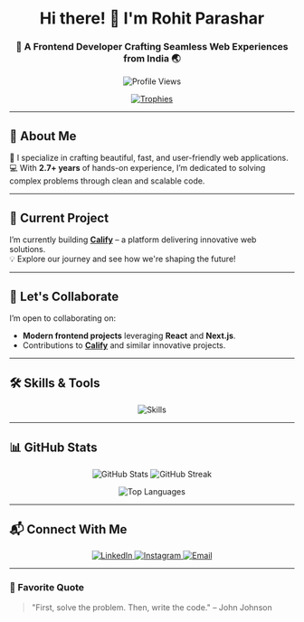 <h1 align="center">Hi there! 👋 I'm Rohit Parashar</h1>
<h3 align="center">🚀 A Frontend Developer Crafting Seamless Web Experiences from India 🌏</h3>

<p align="center">
  <img src="https://komarev.com/ghpvc/?username=rohitparashar123&label=Profile%20views&color=ff69b4&style=for-the-badge" alt="Profile Views" />
</p>

<p align="center">
  <a href="https://github.com/ryo-ma/github-profile-trophy">
    <img src="https://github-profile-trophy.vercel.app/?username=rohitparashar123&theme=onedark&no-frame=true&row=1&column=6" alt="Trophies" />
  </a>
</p>

---

## 🚀 About Me
🎨 I specialize in crafting beautiful, fast, and user-friendly web applications.  
💻 With **2.7+ years** of hands-on experience, I’m dedicated to solving complex problems through clean and scalable code.  

---

## 🔭 Current Project
I’m currently building **[Calify](https://calify.in/)** – a platform delivering innovative web solutions.  
💡 Explore our journey and see how we're shaping the future!

---

## 🤝 Let's Collaborate
I’m open to collaborating on:
- **Modern frontend projects** leveraging **React** and **Next.js**.
- Contributions to **[Calify](https://calify.in/)** and similar innovative projects.

---

## 🛠️ Skills & Tools
<p align="center">
  <img src="https://skillicons.dev/icons?i=react,nextjs,js,ts,redux,graphql,tailwind,firebase,git,html,css" alt="Skills" />
</p>

---

## 📊 GitHub Stats
<div align="center">
  <img src="https://github-readme-stats.vercel.app/api?username=rohitparashar123&show_icons=true&theme=tokyonight&hide_title=true&hide_border=true" alt="GitHub Stats" />
  <img src="https://github-readme-streak-stats.herokuapp.com/?user=rohitparashar123&theme=tokyonight&hide_border=true" alt="GitHub Streak" />
</div>

<p align="center">
  <img src="https://github-readme-stats.vercel.app/api/top-langs/?username=rohitparashar123&layout=compact&theme=tokyonight&hide_border=true" alt="Top Languages" />
</p>

---

## 📬 Connect With Me
<p align="center">
  <a href="https://www.linkedin.com/in/rohit-parashar-3303981bb/" target="_blank">
    <img src="https://img.shields.io/badge/LinkedIn-%230A66C2.svg?style=for-the-badge&logo=linkedin&logoColor=white" alt="LinkedIn" />
  </a>
  <a href="https://www.instagram.com/rohitparashar___/" target="_blank">
    <img src="https://img.shields.io/badge/Instagram-%23E4405F.svg?style=for-the-badge&logo=instagram&logoColor=white" alt="Instagram" />
  </a>
  <a href="mailto:rohitparasharsofficial@gmail.com">
    <img src="https://img.shields.io/badge/Email-%23D14836.svg?style=for-the-badge&logo=gmail&logoColor=white" alt="Email" />
  </a>
</p>

---

### 🌟 Favorite Quote
> "First, solve the problem. Then, write the code." – John Johnson
